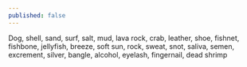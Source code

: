 ```yaml
---
published: false
---
```

Dog, shell, sand, surf, salt, mud, lava rock, crab, leather, shoe, fishnet, fishbone, jellyfish, breeze, soft sun, rock, sweat, snot, saliva, semen, excrement, silver, bangle, alcohol, eyelash, fingernail, dead shrimp 
